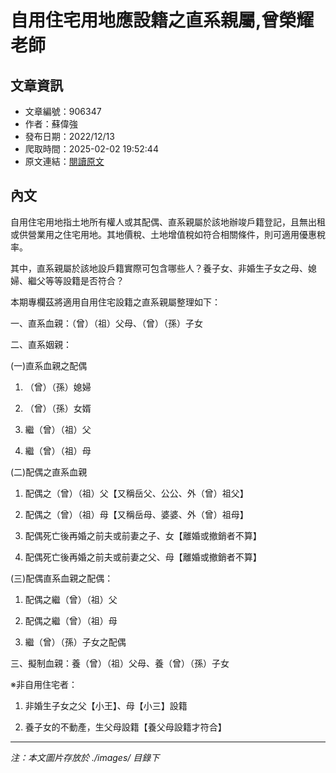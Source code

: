 # 自用住宅用地應設籍之直系親屬,曾榮耀老師

## 文章資訊
- 文章編號：906347
- 作者：蘇偉強
- 發布日期：2022/12/13
- 爬取時間：2025-02-02 19:52:44
- 原文連結：[閱讀原文](https://real-estate.get.com.tw/Columns/detail.aspx?no=906347)

## 內文
自用住宅用地指土地所有權人或其配偶、直系親屬於該地辦竣戶籍登記，且無出租或供營業用之住宅用地。其地價稅、土地增值稅如符合相關條件，則可適用優惠稅率。

其中，直系親屬於該地設戶籍實際可包含哪些人？養子女、非婚生子女之母、媳婦、繼父等等設籍是否符合？

本期專欄茲將適用自用住宅設籍之直系親屬整理如下：

一、直系血親：（曾）（祖）父母、（曾）（孫）子女

二、直系姻親：

(一)直系血親之配偶

1. （曾）（孫）媳婦

2. （曾）（孫）女婿

3. 繼（曾）（祖）父

4. 繼（曾）（祖）母

(二)配偶之直系血親

1. 配偶之（曾）（祖）父【又稱岳父、公公、外（曾）祖父】

2. 配偶之（曾）（祖）母【又稱岳母、婆婆、外（曾）祖母】

3. 配偶死亡後再婚之前夫或前妻之子、女【離婚或撤銷者不算】

4. 配偶死亡後再婚之前夫或前妻之父、母【離婚或撤銷者不算】

(三)配偶直系血親之配偶：

1. 配偶之繼（曾）（祖）父

2. 配偶之繼（曾）（祖）母

3. 繼（曾）（孫）子女之配偶

三、擬制血親：養（曾）（祖）父母、養（曾）（孫）子女

※非自用住宅者：

1. 非婚生子女之父【小王】、母【小三】設籍

2. 養子女的不動產，生父母設籍【養父母設籍才符合】

---
*注：本文圖片存放於 ./images/ 目錄下*
